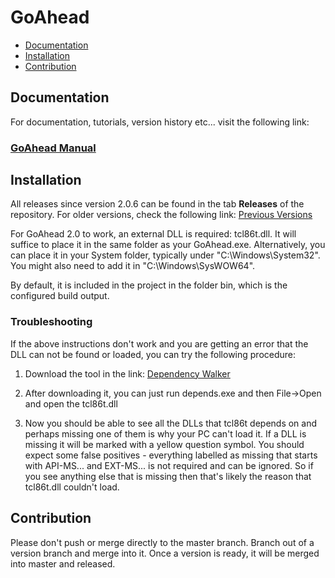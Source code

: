 # GoAhead
* [Documentation](#documentation)
* [Installation](#installation)
* [Contribution](#contribution)


## Documentation
For documentation, tutorials, version history etc... visit the following link:

### [GoAhead Manual](https://nikola-grunchevski.gitbook.io/goahead/)


## Installation
All releases since version 2.0.6 can be found in the tab **Releases** of the repository. For older versions, check the following link: [Previous Versions](https://www.dropbox.com/sh/jbi2nvswsgffklm/AACL_hHlBd-ejB1yym3bj17la?dl=0)

For GoAhead 2.0 to work, an external DLL is required: tcl86t.dll. It will suffice to place it in the same folder as your GoAhead.exe. Alternatively, you can place it in your System folder, typically under "C:\Windows\System32". You might also need to add it in "C:\Windows\SysWOW64".

By default, it is included in the project in the folder bin, which is the configured build output.


### Troubleshooting

If the above instructions don't work and you are getting an error that the DLL can not be found or loaded, you can try the following procedure:

1. Download the tool in the link:
[Dependency Walker](http://www.dependencywalker.com/)

2. After downloading it, you can just run depends.exe and then File->Open and open the tcl86t.dll

3. Now you should be able to see all the DLLs that tcl86t depends on and perhaps missing one of them is why your PC can't load it. If a DLL is missing it will be marked with a yellow question symbol. You should expect some false positives - everything labelled as missing that starts with API-MS... and EXT-MS... is not required and can be ignored. So if you see anything else that is missing then that's likely the reason that tcl86t.dll couldn't load.

## Contribution
Please don't push or merge directly to the master branch. Branch out of a version branch and merge into it. Once a version is ready, it will be merged into master and released.

